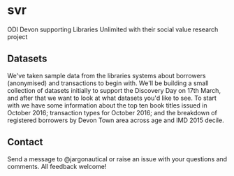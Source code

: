 # svr
ODI Devon supporting Libraries Unlimited with their social value research project
## Datasets
We've taken sample data from the libraries systems about borrowers (anonymised) and transactions to begin with. We'll be building a small collection of datasets initially to support the Discovery Day on 17th March, and after that we want to look at what datasets you'd like to see. To start with we have some information about the top ten book titles issued in October 2016; transaction types for October 2016; and the breakdown of registered borrowers by Devon Town area across age and IMD 2015 decile.
## Contact
Send a message to @jargonautical or raise an issue with your questions and comments. All feedback welcome!
